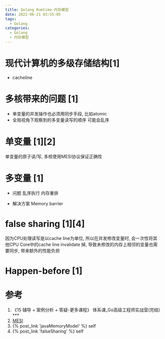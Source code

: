 ```yaml
---
title: Golang Rumtime-内存模型
date: 2022-06-21 03:55:05
tags:
  - Golang
categories:
  - Golang  
  - 内存模型
---
```


<p></p>
<!-- more -->

# 现代计算机的多级存储结构[1]
+ cacheline


# 多核带来的问题 [1]
+ 单变量的并发操作也必须用同步手段,  比如atomic
+ 全局视角下观察到的多变量读写的顺序 可能会乱序

# 单变量 [1][2]
单变量的原子读/写,   多核使用MESI协议保证正确性

# 多变量 [1]
+ 问题
  乱序执行  内存重排
  
+ 解决方案
  Memory barrier   

# false sharing [1][4]
因为CPU处理读写是以cache line为单位, 所以在并发修改变量时,  会一次性将其他CPU Core中的cache line invalidate 掉, 导致未修改的内存上相邻的变量也需要同步,  带来额外的性能负担

# Happen-before [1]

# 参考
1. 《15 辅导 + 案例分析 + 答疑-更多课程》  体系课_Go高级工程师实战营(完结)  ***
2. [MESI](https://www.scss.tcd.ie/Jeremy.Jones/VivioJS/caches/MESIHelp.htm)
3. {% post_link 'javaMemoryModel' %} self
4. {% post_link 'falseSharing' %}  self
